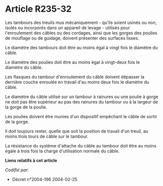# Article R235-32

Les tambours des treuils mus mécaniquement - qu'ils soient usinés ou non, isolés ou incorporés dans un appareil de levage -
utilisés pour l'enroulement des câbles ou des cordages, ainsi que les gorges des poulies de mouflage ou de guidage, doivent
présenter des surfaces lisses.

Le diamètre des tambours doit être au moins égal à vingt fois le diamètre du câble.

Le diamètre des poulies doit être au moins égal à vingt-deux fois le diamètre du câble.

Les flasques du tambour d'enroulement du câble doivent dépasser la dernière couche enroulée en travail d'au moins deux fois
le diamètre du câble.

Le diamètre du câble utilisé sur un tambour à rainures ou une poulie à gorge ne doit pas être supérieur au pas des rainures
du tambour ou à la largeur de la gorge de la poulie.

Les poulies doivent être munies d'un dispositif empêchant le câble de sortir de la gorge.

Il doit toujours rester, quelle que soit la position de travail d'un treuil, au moins trois tours de câble sur le tambour.

La résistance du système d'attache du câble au tambour doit être au moins égale à trois fois la charge d'utilisation normale
du câble.

**Liens relatifs à cet article**

_Codifié par_:

  - Décret n°2004-196 2004-02-25
